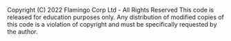 Copyright (C) 2022 Flamingo Corp Ltd - All Rights Reserved
  This code is released for education purposes only. Any distribution of modified copies
  of this code is a violation of copyright and must be specifically requested by the
  author.
